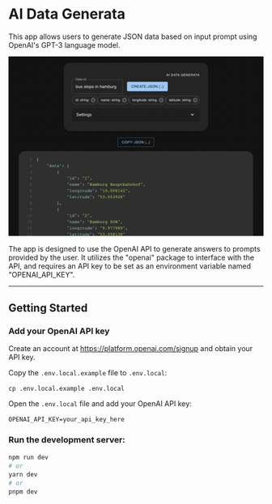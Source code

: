 # AI Data Generata

This app allows users to generate JSON data based on input prompt using OpenAI's GPT-3 language model.

![Data Generata](/public/assets/data-generata_.png)

The app is designed to use the OpenAI API to generate answers to prompts provided by the user. It utilizes the "openai" package to interface with the API, and requires an API key to be set as an environment variable named "OPENAI_API_KEY".

---

## Getting Started

### Add your OpenAI API key

Create an account at https://platform.openai.com/signup and obtain your API key.

Copy the `.env.local.example` file to `.env.local`:

```shell
cp .env.local.example .env.local
```

Open the `.env.local` file and add your OpenAI API key:

```shell
OPENAI_API_KEY=your_api_key_here

```

### Run the development server:

```bash
npm run dev
# or
yarn dev
# or
pnpm dev
```
